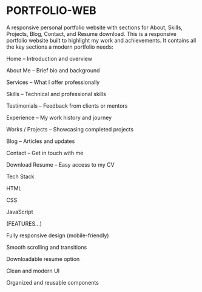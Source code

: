 # PORTFOLIO-WEB
A responsive personal portfolio website with sections for About, Skills, Projects, Blog, Contact, and Resume download.
This is a responsive portfolio website built to highlight my work and achievements.
It contains all the key sections a modern portfolio needs:

Home – Introduction and overview

About Me – Brief bio and background

Services – What I offer professionally

Skills – Technical and professional skills

Testimonials – Feedback from clients or mentors

Experience – My work history and journey

Works / Projects – Showcasing completed projects

Blog – Articles and updates

Contact – Get in touch with me

Download Resume – Easy access to my CV

Tech Stack

HTML

CSS

JavaScript

(FEATURES...)

Fully responsive design (mobile-friendly)

Smooth scrolling and transitions

Downloadable resume option

Clean and modern UI

Organized and reusable components


